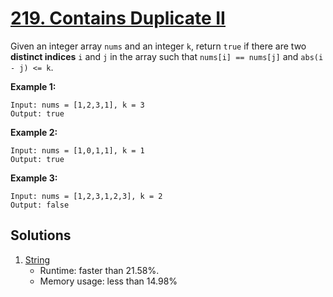# [219. Contains Duplicate II](https://leetcode.com/problems/contains-duplicate-ii/)

Given an integer array `nums` and an integer `k`, return `true` if there are two **distinct indices** `i` and `j` in the array such that `nums[i] == nums[j]` and `abs(i - j) <= k`.

**Example 1:**

```
Input: nums = [1,2,3,1], k = 3
Output: true
```

**Example 2:**

```
Input: nums = [1,0,1,1], k = 1
Output: true
```

**Example 3:**

```
Input: nums = [1,2,3,1,2,3], k = 2
Output: false
```

## Solutions
1. [String](./ContainsDuplicateIi.java)
    - Runtime: faster than 21.58%.
    - Memory usage: less than 14.98%
